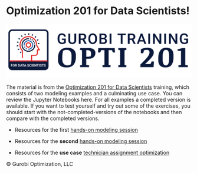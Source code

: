 
# Optimization 201 for Data Scientists!

![Opti101Logo](Gurobi-Training-Opti-201.png)

The material is from the [Optimization 201 for Data Scientists](https://www.gurobi.com/events/optimization-201-for-data-scientists/) training, which consists of two modeling examples and a culminating use case. 
You can review the Jupyter Notebooks here. For all examples a completed version is available. If you want to test yourself and try out some of the exercises, you should start with the not-completed-versions of the notebooks and then compare with the completed versions.

- Resources for the first [hands-on modeling session](Modeling_Session_1)

- Resources for the **second** [hands-on modeling session](Modeling_Session_2)

- Resources for the **use case** [technician assignment optimization](technician_assignment)

© Gurobi Optimization, LLC
